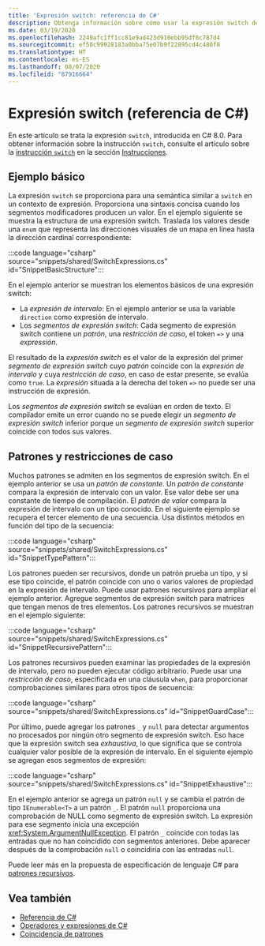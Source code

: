 ```yaml
---
title: 'Expresión switch: referencia de C#'
description: Obtenga información sobre cómo usar la expresión switch de C# para la coincidencia de patrones y otra introspección de datos
ms.date: 03/19/2020
ms.openlocfilehash: 2249afc1ff1cc81e9ad423d910ebb95df8c787d4
ms.sourcegitcommit: ef50c99928183a0bba75e07b9f22895cd4c480f8
ms.translationtype: HT
ms.contentlocale: es-ES
ms.lasthandoff: 08/07/2020
ms.locfileid: "87916664"
---
```

# <a name="switch-expression-c-reference"></a>Expresión switch (referencia de C#)

En este artículo se trata la expresión `switch`, introducida en C# 8.0. Para obtener información sobre la instrucción `switch`, consulte el artículo sobre la [instrucción `switch`](../keywords/switch.md) en la sección [Instrucciones](../keywords/index.md).

## <a name="basic-example"></a>Ejemplo básico

La expresión `switch` se proporciona para una semántica similar a `switch` en un contexto de expresión. Proporciona una sintaxis concisa cuando los segmentos modificadores producen un valor. En el ejemplo siguiente se muestra la estructura de una expresión switch. Traslada los valores desde una `enum` que representa las direcciones visuales de un mapa en línea hasta la dirección cardinal correspondiente:

:::code language="csharp" source="snippets/shared/SwitchExpressions.cs" id="SnippetBasicStructure":::

En el ejemplo anterior se muestran los elementos básicos de una expresión switch:

- La *expresión de intervalo*: En el ejemplo anterior se usa la variable `direction` como expresión de intervalo.
- Los *segmentos de expresión switch*: Cada segmento de expresión switch contiene un *patrón*, una *restricción de caso*, el token `=>` y una *expressión*.

El resultado de la *expresión switch* es el valor de la expresión del primer *segmento de expresión switch* cuyo *patrón* coincide con la *expresión de intervalo* y cuya *restricción de caso*, en caso de estar presente, se evalúa como `true`. La *expresión* situada a la derecha del token `=>` no puede ser una instrucción de expresión.

Los *segmentos de expresión switch* se evalúan en orden de texto. El compilador emite un error cuando no se puede elegir un *segmento de expresión switch* inferior porque un *segmento de expresión switch* superior coincide con todos sus valores.

## <a name="patterns-and-case-guards"></a>Patrones y restricciones de caso

Muchos patrones se admiten en los segmentos de expresión switch. En el ejemplo anterior se usa un *patrón de constante*. Un *patrón de constante* compara la expresión de intervalo con un valor. Ese valor debe ser una constante de tiempo de compilación. El *patrón de valor* compara la expresión de intervalo con un tipo conocido. En el siguiente ejemplo se recupera el tercer elemento de una secuencia. Usa distintos métodos en función del tipo de la secuencia:

:::code language="csharp" source="snippets/shared/SwitchExpressions.cs" id="SnippetTypePattern":::

Los patrones pueden ser recursivos, donde un patrón prueba un tipo, y si ese tipo coincide, el patrón coincide con uno o varios valores de propiedad en la expresión de intervalo. Puede usar patrones recursivos para ampliar el ejemplo anterior. Agregue segmentos de expresión switch para matrices que tengan menos de tres elementos. Los patrones recursivos se muestran en el ejemplo siguiente:

:::code language="csharp" source="snippets/shared/SwitchExpressions.cs" id="SnippetRecursivePattern":::

Los patrones recursivos pueden examinar las propiedades de la expresión de intervalo, pero no pueden ejecutar código arbitrario. Puede usar una *restricción de caso*, especificada en una cláusula `when`, para proporcionar comprobaciones similares para otros tipos de secuencia:

:::code language="csharp" source="snippets/shared/SwitchExpressions.cs" id="SnippetGuardCase":::

Por último, puede agregar los patrones `_` y `null` para detectar argumentos no procesados por ningún otro segmento de expresión switch. Eso hace que la expresión switch sea *exhaustiva*, lo que significa que se controla cualquier valor posible de la expresión de intervalo. En el siguiente ejemplo se agregan esos segmentos de expresión:

:::code language="csharp" source="snippets/shared/SwitchExpressions.cs" id="SnippetExhaustive":::

En el ejemplo anterior se agrega un patrón `null` y se cambia el patrón de tipo `IEnumerable<T>` a un patrón `_`. El patrón `null` proporciona una comprobación de NULL como segmento de expresión switch. La expresión para ese segmento inicia una excepción <xref:System.ArgumentNullException>. El patrón `_` coincide con todas las entradas que no han coincidido con segmentos anteriores. Debe aparecer después de la comprobación `null` o coincidiría con las entradas `null`.

Puede leer más en la propuesta de especificación de lenguaje C# para [patrones recursivos](~/_csharplang/proposals/csharp-8.0/patterns.md#switch-expression).

## <a name="see-also"></a>Vea también

- [Referencia de C#](../index.md)
- [Operadores y expresiones de C#](index.md)
- [Coincidencia de patrones](../../pattern-matching.md)
